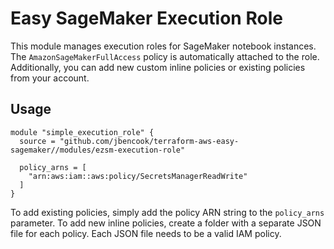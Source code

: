 # Easy SageMaker Execution Role

This module manages execution roles for SageMaker notebook instances. The `AmazonSageMakerFullAccess` policy is automatically attached to the role. Additionally, you can add new custom inline policies or existing policies from your account.

## Usage

```hcl
module "simple_execution_role" {
  source = "github.com/jbencook/terraform-aws-easy-sagemaker//modules/ezsm-execution-role"

  policy_arns = [
    "arn:aws:iam::aws:policy/SecretsManagerReadWrite"
  ]
}
```

To add existing policies, simply add the policy ARN string to the `policy_arns` parameter. To add new inline policies, create a folder with a separate JSON file for each policy. Each JSON file needs to be a valid IAM policy.
